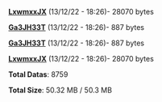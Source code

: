 [**LxwmxxJX**](/data/LxwmxxJX.txt) (13/12/22 - 18:26)- 28070 bytes

[**Ga3JH33T**](/data/Ga3JH33T.txt) (13/12/22 - 18:26)- 887 bytes

[**Ga3JH33T**](/data/Ga3JH33T.txt) (13/12/22 - 18:26)- 887 bytes

[**LxwmxxJX**](/data/LxwmxxJX.txt) (13/12/22 - 18:26)- 28070 bytes

**Total Datas**: 8759

**Total Size**: 50.32 MB / 50.3 MB